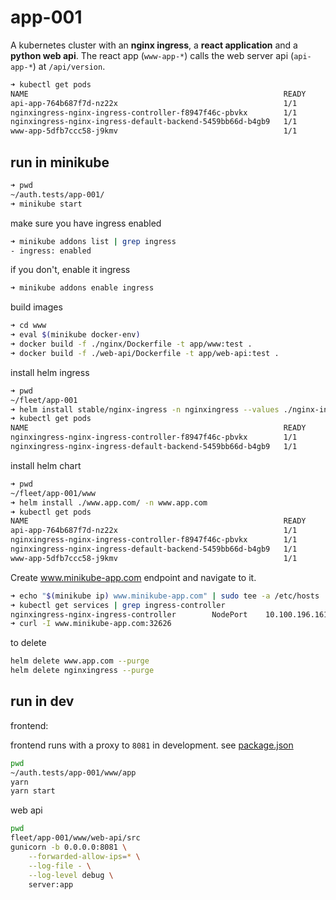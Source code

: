 # app-001

A kubernetes cluster with an **nginx ingress**, a **react application** and a **python web api**.
The react app (`www-app-*`) calls the web server api (`api-app-*`) at `/api/version`.

```bash
➜ kubectl get pods
NAME                                                         READY     STATUS    RESTARTS   AGE
api-app-764b687f7d-nz22x                                     1/1       Running   0          5s
nginxingress-nginx-ingress-controller-f8947f46c-pbvkx        1/1       Running   0          1m
nginxingress-nginx-ingress-default-backend-5459bb66d-b4gb9   1/1       Running   0          1m
www-app-5dfb7ccc58-j9kmv                                     1/1       Running   0          5s
```

## run in minikube

```bash
➜ pwd
~/auth.tests/app-001/
➜ minikube start
```

make sure you have ingress enabled

```bash
➜ minikube addons list | grep ingress
- ingress: enabled
```

if you don't, enable it ingress

```bash
➜ minikube addons enable ingress
```

build images

```bash
➜ cd www
➜ eval $(minikube docker-env)
➜ docker build -f ./nginx/Dockerfile -t app/www:test .
➜ docker build -f ./web-api/Dockerfile -t app/web-api:test .
```

install helm ingress

```bash
➜ pwd
~/fleet/app-001
➜ helm install stable/nginx-ingress -n nginxingress --values ./nginx-ingress/nginx-ingress-values-dev.yaml
➜ kubectl get pods
NAME                                                         READY     STATUS    RESTARTS   AGE
nginxingress-nginx-ingress-controller-f8947f46c-pbvkx        1/1       Running   0          36s
nginxingress-nginx-ingress-default-backend-5459bb66d-b4gb9   1/1       Running   0          36s
```

install helm chart

```bash
➜ pwd
~/fleet/app-001/www
➜ helm install ./www.app.com/ -n www.app.com
➜ kubectl get pods
NAME                                                         READY     STATUS    RESTARTS   AGE
api-app-764b687f7d-nz22x                                     1/1       Running   0          5s
nginxingress-nginx-ingress-controller-f8947f46c-pbvkx        1/1       Running   0          1m
nginxingress-nginx-ingress-default-backend-5459bb66d-b4gb9   1/1       Running   0          1m
www-app-5dfb7ccc58-j9kmv                                     1/1       Running   0          5s
```

Create www.minikube-app.com endpoint and navigate to it.

```bash
➜ echo "$(minikube ip) www.minikube-app.com" | sudo tee -a /etc/hosts
➜ kubectl get services | grep ingress-controller
nginxingress-nginx-ingress-controller        NodePort    10.100.196.161   <none>        80:32626/TCP,443:31235/TCP   2m
➜ curl -I www.minikube-app.com:32626
```

to delete

```bash
helm delete www.app.com --purge
helm delete nginxingress --purge
```

## run in dev

frontend:

frontend runs with a proxy to `8081` in development. see [package.json](.www/app/package.json)

```bash
pwd
~/auth.tests/app-001/www/app
yarn
yarn start
```

web api

```bash
pwd
fleet/app-001/www/web-api/src
gunicorn -b 0.0.0.0:8081 \
    --forwarded-allow-ips=* \
    --log-file - \
    --log-level debug \
    server:app
```